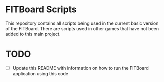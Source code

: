 # FITBoard Scripts

This repository contains all scripts being used in the current basic version of the FITBoard.
There are scripts used in other games that have not been added to this main project.

# TODO

 - [ ] Update this README with information on how to run the FITBoard application using this code
